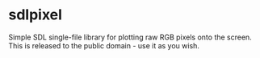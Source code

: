 # sdlpixel

Simple SDL single-file library for plotting raw RGB pixels onto the screen.
This is released to the public domain - use it as you wish.
